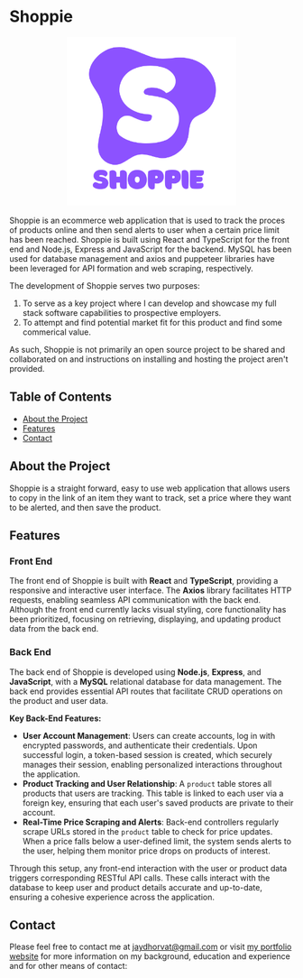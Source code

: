 # Shoppie
<p align="center">
  <img src="./client/src/assets/images/ShoppieLogov1.png" alt="Description" width="300" height="auto">
</p>

Shoppie is an ecommerce web application that is used to track the proces of products online and then send alerts to user when a certain price limit has been reached. Shoppie is built using React and TypeScript for the front end and Node.js, Express and JavaScript for the backend. MySQL has been used for database management and axios and puppeteer libraries have been leveraged for API formation and web scraping, respectively.

The development of Shoppie serves two purposes:

1) To serve as a key project where I can develop and showcase my full stack software capabilities to prospective employers. 
2) To attempt and find potential market fit for this product and find some commerical value.

As such, Shoppie is not primarily an open source project to be shared and collaborated on and instructions on installing and hosting the project aren't provided. 

## Table of Contents

- [About the Project](#about-the-project)
- [Features](#features)
- [Contact](#contact)

## About the Project

Shoppie is a straight forward, easy to use web application that allows users to copy in the link of an item they want to track, set a price where they want to be alerted, and then save the product. 

## Features

### Front End

The front end of Shoppie is built with **React** and **TypeScript**, providing a responsive and interactive user interface. The **Axios** library facilitates HTTP requests, enabling seamless API communication with the back end. Although the front end currently lacks visual styling, core functionality has been prioritized, focusing on retrieving, displaying, and updating product data from the back end.

### Back End

The back end of Shoppie is developed using **Node.js**, **Express**, and **JavaScript**, with a **MySQL** relational database for data management. The back end provides essential API routes that facilitate CRUD operations on the product and user data.

**Key Back-End Features:**
- **User Account Management**: Users can create accounts, log in with encrypted passwords, and authenticate their credentials. Upon successful login, a token-based session is created, which securely manages their session, enabling personalized interactions throughout the application.
- **Product Tracking and User Relationship**: A `product` table stores all products that users are tracking. This table is linked to each user via a foreign key, ensuring that each user's saved products are private to their account.
- **Real-Time Price Scraping and Alerts**: Back-end controllers regularly scrape URLs stored in the `product` table to check for price updates. When a price falls below a user-defined limit, the system sends alerts to the user, helping them monitor price drops on products of interest.

Through this setup, any front-end interaction with the user or product data triggers corresponding RESTful API calls. These calls interact with the database to keep user and product details accurate and up-to-date, ensuring a cohesive experience across the application.

## Contact
Please feel free to contact me at jaydhorvat@gmail.com or visit [my portfolio website](https://jay-horvat.github.io/) for more information on my background, education and experience and for other means of contact: 

